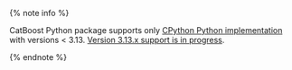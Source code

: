 {% note info %}

CatBoost Python package supports only [CPython Python implementation](https://en.wikipedia.org/wiki/CPython) with versions < 3.13. [Version 3.13.x support is in progress](https://github.com/catboost/catboost/issues/2748).

{% endnote %}
